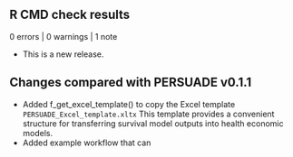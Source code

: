 ## R CMD check results

0 errors | 0 warnings | 1 note

* This is a new release.

## Changes compared with PERSUADE v0.1.1

- Added f_get_excel_template() to copy the Excel template `PERSUADE_Excel_template.xltx` This template provides a convenient structure for transferring survival model outputs into health economic models.
- Added example workflow that can



